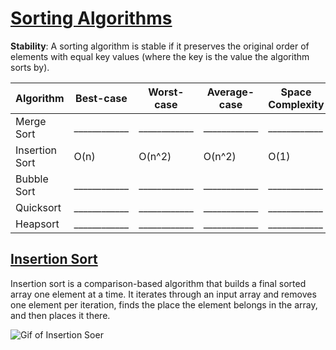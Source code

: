 # [Sorting Algorithms](https://brilliant.org/wiki/sorting-algorithms/)

**Stability**: A sorting algorithm is stable if it preserves the original order of elements with equal key values (where the key is the value the algorithm sorts by).

| Algorithm     | Best-case     | Worst-case    | Average-case  | Space Complexity  | Stable?       |
| ------------- | ------------- | ------------- | ------------- | -------------     | ------------- |
| Merge Sort    | ____________  | ____________  | ____________  | ____________      | ____________  |
| Insertion Sort| O(n)          | O(n^2)        | O(n^2)        | O(1)              | yes           |
| Bubble Sort   | ____________  | ____________  | ____________  | ____________      | ____________  |
| Quicksort     | ____________  | ____________  | ____________  | ____________      | ____________  |
| Heapsort      | ____________  | ____________  | ____________  | ____________      | ____________  |

## [Insertion Sort]()

Insertion sort is a comparison-based algorithm that builds a final sorted array one element at a time. It iterates through an input array and removes one element per iteration, finds the place the element belongs in the array, and then places it there.

![Gif of Insertion Soer](https://upload.wikimedia.org/wikipedia/commons/0/0f/Insertion-sort-example-300px.gif)

